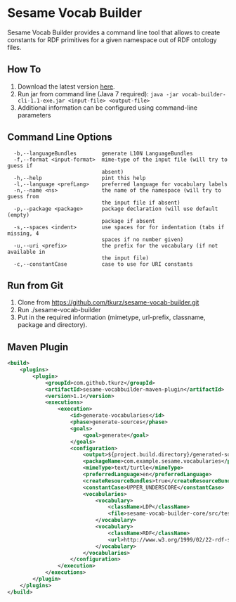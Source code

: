 # Sesame Vocab Builder

Sesame Vocab Builder provides a command line tool that allows to create constants for RDF primitives for a given namespace
out of RDF ontology files.

## How To

1. Download the latest version [here](https://github.com/tkurz/sesame-vocab-builder/releases).
2. Run jar from command line (Java 7 required): `java -jar vocab-builder-cli-1.1-exe.jar <input-file> <output-file>`
3. Additional information can be configured using command-line parameters

## Command Line Options

```
  -b,--languageBundles        generate L10N LanguageBundles
  -f,--format <input-format>  mime-type of the input file (will try to guess if
                              absent)
  -h,--help                   pint this help
  -l,--language <prefLang>    preferred language for vocabulary labels
  -n,--name <ns>              the name of the namespace (will try to guess from
                              the input file if absent)
  -p,--package <package>      package declaration (will use default (empty)
                              package if absent
  -s,--spaces <indent>        use spaces for for indentation (tabs if missing, 4
                              spaces if no number given)
  -u,--uri <prefix>           the prefix for the vocabulary (if not available in
                              the input file)
  -c,--constantCase           case to use for URI constants
```

## Run from Git

1. Clone from https://github.com/tkurz/sesame-vocab-builder.git
2. Run ./sesame-vocab-builder
3. Put in the required information (mimetype, url-prefix, classname, package and directory).

## Maven Plugin

```xml
<build>
    <plugins>
        <plugin>
            <groupId>com.github.tkurz</groupId>
            <artifactId>sesame-vocabbuilder-maven-plugin</artifactId>
            <version>1.1</version>
            <executions>
                <execution>
                    <id>generate-vocabularies</id>
                    <phase>generate-sources</phase>
                    <goals>
                        <goal>generate</goal>
                    </goals>
                    <configuration>
                        <output>${project.build.directory}/generated-sources/sesame-vocabs</output>
                        <packageName>com.example.sesame.vocabularies</packageName>
                        <mimeType>text/turtle</mimeType>
                        <preferredLanguage>en</preferredLanguage>
                        <createResourceBundles>true</createResourceBundles>
                        <constantCase>UPPER_UNDERSCORE</constantCase>
                        <vocabularies>
                            <vocabulary>
                                <className>LDP</className>
                                <file>sesame-vocab-builder-core/src/test/resources/ldp.ttl</file>
                            </vocabulary>
                            <vocabulary>
                                <className>RDF</className>
                                <url>http://www.w3.org/1999/02/22-rdf-syntax-ns</url>
                            </vocabulary>
                        </vocabularies>
                    </configuration>
                </execution>
            </executions>
        </plugin>
    </plugins>
</build>
```
